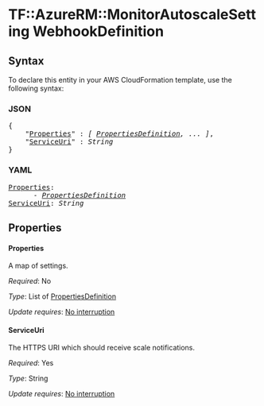 # TF::AzureRM::MonitorAutoscaleSetting WebhookDefinition

## Syntax

To declare this entity in your AWS CloudFormation template, use the following syntax:

### JSON

<pre>
{
    "<a href="#properties" title="Properties">Properties</a>" : <i>[ <a href="propertiesdefinition.md">PropertiesDefinition</a>, ... ]</i>,
    "<a href="#serviceuri" title="ServiceUri">ServiceUri</a>" : <i>String</i>
}
</pre>

### YAML

<pre>
<a href="#properties" title="Properties">Properties</a>: <i>
      - <a href="propertiesdefinition.md">PropertiesDefinition</a></i>
<a href="#serviceuri" title="ServiceUri">ServiceUri</a>: <i>String</i>
</pre>

## Properties

#### Properties

A map of settings.

_Required_: No

_Type_: List of <a href="propertiesdefinition.md">PropertiesDefinition</a>

_Update requires_: [No interruption](https://docs.aws.amazon.com/AWSCloudFormation/latest/UserGuide/using-cfn-updating-stacks-update-behaviors.html#update-no-interrupt)

#### ServiceUri

The HTTPS URI which should receive scale notifications.

_Required_: Yes

_Type_: String

_Update requires_: [No interruption](https://docs.aws.amazon.com/AWSCloudFormation/latest/UserGuide/using-cfn-updating-stacks-update-behaviors.html#update-no-interrupt)

